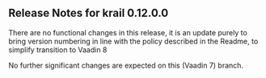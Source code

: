 ## Release Notes for krail 0.12.0.0

There are no functional changes in this release, it is an update purely to bring version numbering in line with the policy described in the Readme, to simplify transition to Vaadin 8

No further significant changes are expected on this (Vaadin 7) branch. 